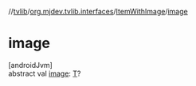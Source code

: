 //[tvlib](../../../index.md)/[org.mjdev.tvlib.interfaces](../index.md)/[ItemWithImage](index.md)/[image](image.md)

# image

[androidJvm]\
abstract val [image](image.md): [T](index.md)?
